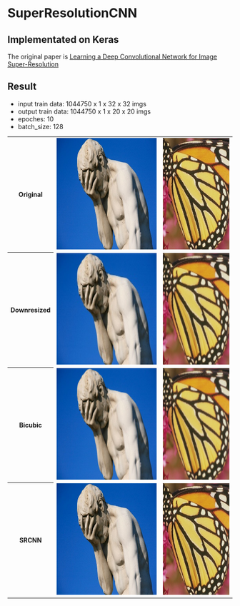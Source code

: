 # SuperResolutionCNN
## Implementated on Keras

The original paper is [Learning a Deep Convolutional Network for Image Super-Resolution](https://arxiv.org/abs/1501.00092)

## Result
- input train data: 1044750 x 1 x 32 x 32 imgs
- output train data: 1044750 x 1 x 20 x 20 imgs
- epoches: 10
- batch_size: 128

<table style="width:100%" align="center">
  <tr>
    <th>Original</th>
    <td><img src="https://github.com/0leynik/SuperResolutionCNN/blob/master/predict_2x/1.jpg" height="250"/></td>
    <td><img src="https://github.com/0leynik/SuperResolutionCNN/blob/master/predict_2x/butterfly.png" height="250"/></td>
  </tr>
  <tr>
    <th>Downresized</th>
    <td><img src="https://github.com/0leynik/SuperResolutionCNN/blob/master/predict_2x/1_downresized.jpg" height="250"/></td>
    <td><img src="https://github.com/0leynik/SuperResolutionCNN/blob/master/predict_2x/butterfly_downresized.png" height="250"/></td>
  </tr>
  <tr>
    <th>Bicubic</th>
    <td><img src="https://github.com/0leynik/SuperResolutionCNN/blob/master/predict_2x/1_bicubic.jpg" height="250"/></td>
    <td><img src="https://github.com/0leynik/SuperResolutionCNN/blob/master/predict_2x/butterfly_bicubic.png" height="250"/></td>
  </tr>
  <tr>
    <th>SRCNN</th>
    <td><img src="https://github.com/0leynik/SuperResolutionCNN/blob/master/predict_2x/1_srcnn.jpg" height="250"/></td>
    <td><img src="https://github.com/0leynik/SuperResolutionCNN/blob/master/predict_2x/butterfly_srcnn.png" height="250"/></td>
  </tr>
</table>
